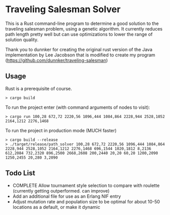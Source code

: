 Traveling Salesman Solver
======

This is a Rust command-line program to determine a good solution to the traveling salesman problem, using a genetic algorithm.  It currently reduces path length pretty well but can use optimizations to lower the range of solution quality.

Thank you to dunnker for creating the original rust version of the Java implementation by Lee Jacobson that is modified to create my program (https://github.com/dunnker/traveling-salesman)


## Usage

Rust is a prerequisite of course.

```
> cargo build
```

To run the project enter (with command arguments of nodes to visit):

```
> cargo run 100,28 672,72 2220,56 1096,444 1084,864 2228,944 2528,1052 2164,1212 2276,1468
```

To run the project in production mode (MUCH faster)

```
> cargo build --release
> ./target/release/path_solver 100,28 672,72 2220,56 1096,444 1084,864 2228,944 2528,1052 2164,1212 2276,1468 696,1544 1020,1812 8,2136 612,2084 732,2320 896,2500 2668,2608 200,2440 20,20 60,20 1200,2090 1250,2455 20,280 3,2090
```

## Todo List

- COMPLETE Allow tournament style selection to compare with roulette (currently getting outperformed. can improve)
- Add an additional file for use as an Erlang NIF entry
- Adjust mutation rate and population size to be optimal for about 10-50 locations as a default, or make it dynamic
